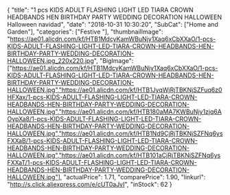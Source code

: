 {
	"title": "1 pcs KIDS ADULT FLASHING  LIGHT LED TIARA CROWN HEADBANDS HEN BIRTHDAY PARTY WEDDING DECORATION HALLOWEEN  Halloween    navidad",
	"date": "2018-10-31 10:30:20",
	"SubCat": ["Home and Garden"],
	"categories": ["Festive "],
	"thumbnailImage": "https://ae01.alicdn.com/kf/HTB1MdcyKamWBuNjy1Xaq6xCbXXaO/1-pcs-KIDS-ADULT-FLASHING-LIGHT-LED-TIARA-CROWN-HEADBANDS-HEN-BIRTHDAY-PARTY-WEDDING-DECORATION-HALLOWEEN.jpg_220x220.jpg",
	"BigImage": ["https://ae01.alicdn.com/kf/HTB1MdcyKamWBuNjy1Xaq6xCbXXaO/1-pcs-KIDS-ADULT-FLASHING-LIGHT-LED-TIARA-CROWN-HEADBANDS-HEN-BIRTHDAY-PARTY-WEDDING-DECORATION-HALLOWEEN.jpg","https://ae01.alicdn.com/kf/HTB1JyqWjRjTBKNjSZFuq6z0HFXax/1-pcs-KIDS-ADULT-FLASHING-LIGHT-LED-TIARA-CROWN-HEADBANDS-HEN-BIRTHDAY-PARTY-WEDDING-DECORATION-HALLOWEEN.jpg","https://ae01.alicdn.com/kf/HTB180aMA7KWBuNjy1zjq6AOypXa8/1-pcs-KIDS-ADULT-FLASHING-LIGHT-LED-TIARA-CROWN-HEADBANDS-HEN-BIRTHDAY-PARTY-WEDDING-DECORATION-HALLOWEEN.jpg","https://ae01.alicdn.com/kf/HTB1Nd9CjRjTBKNjSZFNq6ysFXXaB/1-pcs-KIDS-ADULT-FLASHING-LIGHT-LED-TIARA-CROWN-HEADBANDS-HEN-BIRTHDAY-PARTY-WEDDING-DECORATION-HALLOWEEN.jpg","https://ae01.alicdn.com/kf/HTB101aCjRjTBKNjSZFNq6ysFXXaT/1-pcs-KIDS-ADULT-FLASHING-LIGHT-LED-TIARA-CROWN-HEADBANDS-HEN-BIRTHDAY-PARTY-WEDDING-DECORATION-HALLOWEEN.jpg"],
	"actualPrice": 1.71,
	"comparePrice": 1.90,
	"linkurl": "http://s.click.aliexpress.com/e/cUT0aJvI",
	"inStock": 62
}
